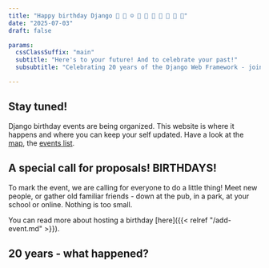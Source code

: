 ```yaml
---
title: "Happy birthday Django 🎂 🥳 ☺️ 🎁 🌈 🚀 💝 🤗 🦄 🎨"
date: "2025-07-03"
draft: false

params:
  cssClassSuffix: "main"
  subtitle: "Here's to your future! And to celebrate your past!"
  subsubtitle: "Celebrating 20 years of the Django Web Framework - join or initiate a local birthday event, read more about Django's history and check out special online events and merchandise."

---
```


## Stay tuned!

Django birthday events are being organized. This website is where it happens and where you can keep your self updated. Have a look at the [map](#map), the [events list](#events).

## A special call for proposals! BIRTHDAYS!

To mark the event, we are calling for everyone to do a little thing! Meet new people, or gather old familiar friends - down at the pub, in a park, at your school or online. Nothing is too small.

You can read more about hosting a birthday [here]({{< relref "/add-event.md" >}}).

## 20 years - what happened?

